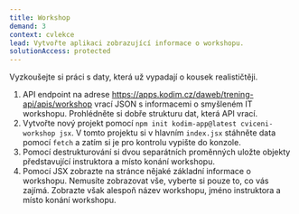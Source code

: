 ```yaml
---
title: Workshop
demand: 3
context: cvlekce
lead: Vytvořte aplikaci zobrazující informace o workshopu.
solutionAccess: protected
---
```


Vyzkoušejte si práci s daty, která už vypadají o kousek realističtěji.

1. API endpoint na adrese https://apps.kodim.cz/daweb/trening-api/apis/workshop vrací JSON s informacemi o smyšleném IT workshopu. Prohlédněte si dobře strukturu dat, která API vrací.
1. Vytvořte nový projekt pomocí `npm init kodim-app@latest cviceni-workshop jsx`. V tomto projektu si v hlavním `index.jsx` stáhněte data pomocí `fetch` a zatím si je pro kontrolu vypište do konzole.
1. Pomocí destrukturování si dvou separátních proměnných uložte objekty představující instruktora a místo konání workshopu.
1. Pomocí JSX zobrazte na stránce nějaké základní informace o workshopu. Nemusíte zobrazovat vše, vyberte si pouze to, co vás zajímá. Zobrazte však alespoň název workshopu, jméno instruktora a místo konání workshopu.
